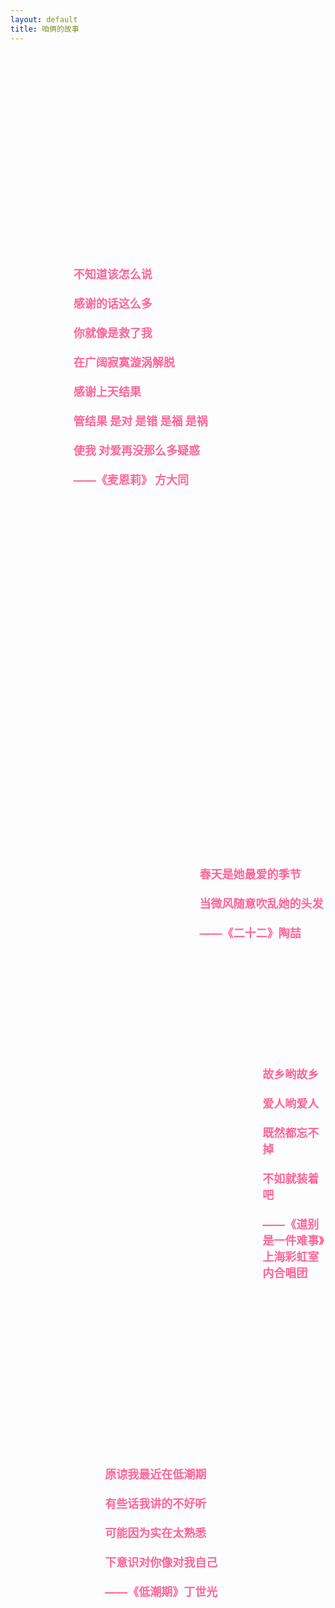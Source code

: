 ```yaml
---
layout: default
title: 咱俩的故事
---
```


<style>
  /* 整个容器 */
  .story-container {
    position: relative;
    width: 100%;
    height: 80vh;
    overflow: hidden;
  }

  /* 每个歌词链接的样式 */
  .story-link {
    position: absolute;
    font-size: 18px;
    color: #ff6699;
    text-decoration: none;
    font-weight: bold;
    white-space: pre-line; /* 保留歌词的换行 */
    transition: transform 0.3s ease, color 0.3s ease;
  }

  .story-link:hover {
    transform: scale(1.2);
    color: #ff3366;
  }

  /* 加个缓慢浮动的动画效果 */
  @keyframes float {
    0% { transform: translateY(0px); }
    50% { transform: translateY(-20px); }
    100% { transform: translateY(0px); }
  }
</style>

<div class="story-container">
  <a href="/story1" class="story-link" style="top:10%; left:20%; animation: float 6s ease-in-out infinite;">
    不知道该怎么说<br>
    感谢的话这么多<br>
    你就像是救了我<br>
    在广阔寂寞漩涡解脱<br>
    感谢上天结果<br>
    管结果 是对 是错 是福 是祸<br>
    使我 对爱再没那么多疑惑<br>
    ——《麦恩莉》 方大同
  </a>

  <a href="/story2" class="story-link" style="top:40%; left:60%; animation: float 8s ease-in-out infinite;">
    春天是她最爱的季节<br>
    当微风随意吹乱她的头发<br>
    ——《二十二》陶喆
  </a>

  <a href="/story3" class="story-link" style="top:70%; left:30%; animation: float 10s ease-in-out infinite;">
    原谅我最近在低潮期<br>
    有些话我讲的不好听<br>
    可能因为实在太熟悉<br>
    下意识对你像对我自己<br>
    ——《低潮期》丁世光
  </a>

  <a href="/story4" class="story-link" style="top:50%; left:80%; animation: float 7s ease-in-out infinite;">
    故乡哟故乡<br>
    爱人哟爱人<br>
    既然都忘不掉<br>
    不如就装着吧<br>
    ——《道别是一件难事》上海彩虹室内合唱团
  </a>
</div>
